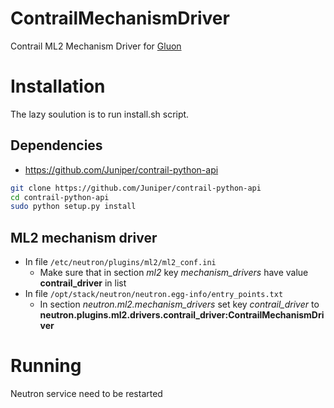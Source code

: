 ContrailMechanismDriver
=======================

Contrail ML2 Mechanism Driver for [Gluon](https://wiki.openstack.org/wiki/Gluon "Gluon wiki")

Installation
============

The lazy soulution is to run install.sh script.

Dependencies
------------
* https://github.com/Juniper/contrail-python-api
```bash
git clone https://github.com/Juniper/contrail-python-api
cd contrail-python-api
sudo python setup.py install
```

ML2 mechanism driver
--------------------
* In file `/etc/neutron/plugins/ml2/ml2_conf.ini`
	* Make sure that in section *ml2* key *mechanism_drivers* have value **contrail_driver** in list
* In file `/opt/stack/neutron/neutron.egg-info/entry_points.txt`
	* In section *neutron.ml2.mechanism_drivers* set key *contrail_driver* to **neutron.plugins.ml2.drivers.contrail_driver:ContrailMechanismDriver**

Running
=======
Neutron service need to be restarted
